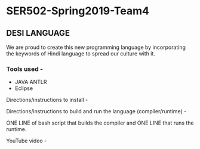 # SER502-Spring2019-Team4

## DESI LANGUAGE

We are proud to create this new programming language by incorporating the keywords of Hindi language to spread our culture with it.  

### Tools used - 
- JAVA ANTLR
- Eclipse

Directions/instructions to install - 

Directions/instructions to build and run the language (compiler/runtime) -

ONE LINE of bash script that builds the compiler and 
ONE LINE that runs the runtime.

YouTube video - 
